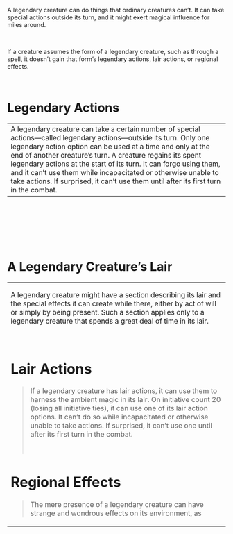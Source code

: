 
A legendary creature can do things that ordinary creatures can’t. It can take special actions outside its turn, and it might exert magical influence for miles around.

 

If a creature assumes the form of a legendary creature, such as through a spell, it doesn’t gain that form’s legendary actions, lair actions, or regional effects.

 

# **Legendary Actions**

|                                                                                                                                                                                                                                                                                                                                                                                                                                                                                |
|--------------------------------------------------------------------------------------------------------------------------------------------------------------------------------------------------------------------------------------------------------------------------------------------------------------------------------------------------------------------------------------------------------------------------------------------------------------------------------|
| A legendary creature can take a certain number of special actions—called legendary actions—outside its turn. Only one legendary action option can be used at a time and only at the end of another creature’s turn. A creature regains its spent legendary actions at the start of its turn. It can forgo using them, and it can’t use them while incapacitated or otherwise unable to take actions. If surprised, it can’t use them until after its first turn in the combat. |

 

#  

# **A Legendary Creature’s Lair** 

<table><tbody><tr class="odd"><td><p>A legendary creature might have a section describing its lair and the special effects it can create while there, either by act of will or simply by being present. Such a section applies only to a legendary creature that spends a great deal of time in its lair.</p><p> </p><h1 id="lair-actions"><strong>Lair Actions</strong> </h1><blockquote><p>If a legendary creature has lair actions, it can use them to harness the ambient magic in its lair. On initiative count 20 (losing all initiative ties), it can use one of its lair action options. It can’t do so while incapacitated or otherwise unable to take actions. If surprised, it can’t use one until after its first turn in the combat.</p><p> </p></blockquote><h1 id="regional-effects"><strong>Regional Effects</strong> </h1><blockquote><p>The mere presence of a legendary creature can have strange and wondrous effects on its environment, as</p></blockquote></td></tr></tbody></table>